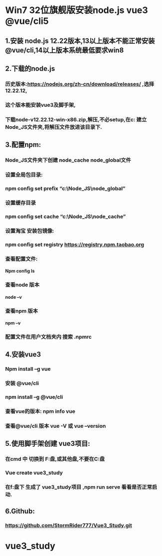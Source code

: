 ﻿# Win7 32位旗舰版安装node.js vue3 @vue/cli5
## 1.安装 node.js 12.22版本,13以上版本不能正常安装@vue/cli,14以上版本系统最低要求win8
## 2.下载的node.js
### 历史版本:https://nodejs.org/zh-cn/download/releases/ ,选择12.22.12,
### 这个版本能安装vue3及脚手架,
### 下载node-v12.22.12-win-x86.zip,解压,不必setup,在c: 建立 Node_JS文件夹,将解压文件放进该目录下.  
## 3.配置npm: 
### Node_JS文件夹下创建  node_cache  node_global文件
### 设置全局包目录:
### npm config set prefix “c:\Node_JS\node_global” 
### 设置缓存目录
### npm config set cache “c:\Node_JS\node_cache”  
### 设置淘宝 安装包镜像:
### npm config set registry https://registry.npm.taobao.org
### 查看配置文件:
#### Npm config ls
### 查看node 版本
#### node –v
### 查看npm 版本
####   npm –v
### 配置文件在用户文档夹内 搜索 .npmrc
## 4.安装vue3
### Npm install –g vue
### 安装 @vue/cli
### npm install –g @vue/cli
### 查看vue的版本: npm info vue
### 查看@vue/cli 版本 vue -V  或 vue –version
## 5.使用脚手架创建 vue3项目:
### 在cmd 中 切换到 F:盘,或其他盘,不要在C:盘
### Vue create vue3_study 
### 在f:盘下 生成了 vue3_study项目 ,npm run serve 看看是否正常启动.

## 6.Github: 
### https://github.com/StormRider777/Vue3_Study.git 
# vue3_study



